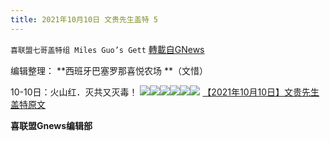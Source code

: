 ```yaml
---
title: 2021年10月10日 文贵先生盖特 5
---
```

`喜联盟七哥盖特组 Miles Guo’s Gett` [轉載自GNews](https://gnews.org/zh-hans/1587048/)

编辑整理： **西班牙巴塞罗那喜悦农场 **（文惜）

10-10日：火山红．灭共又灭毒！
![](https://assets.gnews.org/wp-content/uploads/2021/10/fdd1963a5a6065716cef55cc4551a095.jpg)![](https://assets.gnews.org/wp-content/uploads/2021/10/c3a313edfed0ddbbb6a8a51644b2dfac.jpg)![](https://assets.gnews.org/wp-content/uploads/2021/10/513dbe27870dcd0ca3726f28848b843a.jpg)![](https://assets.gnews.org/wp-content/uploads/2021/10/7fcd1391d8afb0d4d0cb157b39f0ca0e.jpg)![](https://assets.gnews.org/wp-content/uploads/2021/10/4e2e3de1e5fe10f56a94c54bcfa8efd0.jpg)![](https://assets.gnews.org/wp-content/uploads/2021/10/1d1485504780fcb5be3e7d6ede1bb665.jpg)
[【2021年10月10日】文贵先生盖特原文](https://gettr.com/post/pdr1hva995)

**喜联盟Gnews编辑部**
